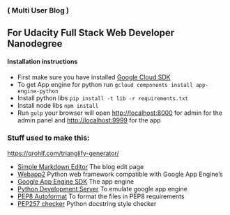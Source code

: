### ( Multi User Blog ) 

## For Udacity Full Stack Web Developer Nanodegree

#### Installation instructions

 * First make sure you have installed [Google Cloud SDK](https://cloud.google.com/sdk/docs)
 * To get App engine for python run `gcloud components install app-engine-python`
 * Install python libs `pip install -t lib -r requirements.txt`
 * Install node libs `npm install`
 * Run `gulp` your browser will open [http://localhost:8000](http://localhost:8000) for admin for the admin panel and [http://localhost:9999](http://localhost:9999) for the app


### Stuff used to make this:

https://qrohlf.com/trianglify-generator/

 * [Simple Markdown Editor](https://simplemde.com) The blog edit page
 * [Webapp2](https://webapp2.readthedocs.io/en/latest) Python web framework compatible with Google App Engine’s 
 * [Google App Engine SDK](https://cloud.google.com/appengine/downloads?csw=1) The app engine
 * [Python Development Server](https://cloud.google.com/appengine/docs/python/tools/using-local-server) To emulate google app engine
 * [PEP8 Autoformat](https://packagecontrol.io/packages/Python%20PEP8%20Autoformat) To format the files in PEP8 requirements
 * [PEP257 checker](https://pypi.python.org/pypi/pep257) Python docstring style checker